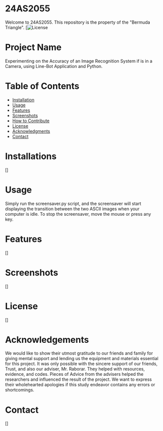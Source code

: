 # 24AS2055
Welcome to 24AS2055.
This repository is the property of the "Bermuda Triangle".
[![License](https://github.com/PeteNV/24AS2055/blob/main/LICENSE)

# Project Name
Experimenting on the Accuracy of an Image Recognition System if is in a Camera, using Line-Bot Application and Python.

# Table of Contents

- [Installation](#installation)
- [Usage](#usage)
- [Features](#features)
- [Screenshots](#screenshots)
- [How to Contribute](#how-to-contribute)
- [License](#license)
- [Acknowledgments](#acknowledgments)
- [Contact](#contact)

# Installations
[]

# Usage
Simply run the screensaver.py script, and the screensaver will start displaying the transition between the two ASCII images when your computer is idle. To stop the screensaver, move the mouse or press any key.

# Features
[]

# Screenshots
[]

# License
[]

# Acknowledgements
We would like to show their utmost gratitude to our friends and family for giving mental support and lending us the equipment and materials essential for this project. It was only possible with the sincere support of our friends, Trust, and also our adviser, Mr. Raborar. They helped with resources, evidence, and codes. Pieces of Advice from the advisers helped the researchers and influenced the result of the project. We want to express their wholehearted apologies if this study endeavor contains any errors or shortcomings. 


# Contact
[]
